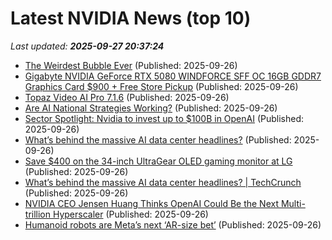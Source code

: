 # Latest NVIDIA News (top 10)
_Last updated: **2025-09-27 20:37:24**_

- [The Weirdest Bubble Ever](https://awealthofcommonsense.com/2025/09/the-weirdest-bubble-ever/) (Published: 2025-09-26)
- [Gigabyte NVIDIA GeForce RTX 5080 WINDFORCE SFF OC 16GB GDDR7 Graphics Card $900 + Free Store Pickup](https://slickdeals.net/f/18637468-gigabyte-nvidia-geforce-rtx-5080-windforce-sff-oc-16gb-gddr7-graphics-card-900-free-store-pickup) (Published: 2025-09-26)
- [Topaz Video AI Pro 7.1.6](https://post.rlsbb.to/topaz-video-ai-pro-7-1-6/) (Published: 2025-09-26)
- [Are AI National Strategies Working?](https://www.forbes.com/sites/nishacharya/2025/09/26/are-ai-national-strategies-working/) (Published: 2025-09-26)
- [Sector Spotlight: Nvidia to invest up to $100B in OpenAI](https://thefly.com/permalinks/entry.php/id4203948/AAPL;INTC;TSM;QCOM;CDNS;MRVL;AMD;COHR;BABA;NVDA;AMAT;MSFT;GFS;TXN;MU-Sector-Spotlight-Nvidia-to-invest-up-to-B-in-OpenAI) (Published: 2025-09-26)
- [What’s behind the massive AI data center headlines?](https://biztoc.com/x/667059dd3b2c5f41) (Published: 2025-09-26)
- [Save $400 on the 34-inch UltraGear OLED gaming monitor at LG](https://www.zdnet.com/article/save-400-on-the-34-inch-ultragear-oled-gaming-monitor-at-lg/) (Published: 2025-09-26)
- [What’s behind the massive AI data center headlines? | TechCrunch](https://techcrunch.com/2025/09/26/whats-behind-the-massive-ai-data-center-headlines/) (Published: 2025-09-26)
- [NVIDIA CEO Jensen Huang Thinks OpenAI Could Be the Next Multi-trillion Hyperscaler](https://www.nextbigfuture.com/2025/09/nvidia-ceo-jensen-huang-thinks-openai-could-be-the-next-multi-trillion-hyperscaler.html) (Published: 2025-09-26)
- [Humanoid robots are Meta’s next ‘AR-size bet’](https://www.theverge.com/column/786759/humanoid-robots-meta) (Published: 2025-09-26)
